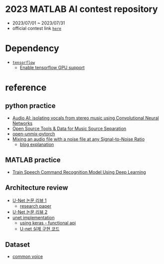 # 2023 MATLAB AI contest repository
- 2023/07/01 ~ 2023/07/31
- official contest link [`here`](https://kr.mathworks.com/academia/student-challenge/2023/ai-challenge.html)

# Dependency
- [`tensorflow`](https://www.tensorflow.org/?hl=ko)
    - [Enable tensorflow GPU support](https://angelplayer.tistory.com/310)


# reference
## python practice
- [Audio AI: isolating vocals from stereo music using Convolutional Neural Networks](https://towardsdatascience.com/audio-ai-isolating-vocals-from-stereo-music-using-convolutional-neural-networks-210532383785)
- [Open Source Tools & Data for Music Source Separation](https://source-separation.github.io/tutorial/approaches/deep/architectures.html)
- [open-unmix-pytorch](https://github.com/sigsep/open-unmix-pytorch)
- [Mixing an audio file with a noise file at any Signal-to-Noise Ratio](https://github.com/Sato-Kunihiko/audio-SNR)
    - [blog explanation](https://engineering.linecorp.com/ko/blog/voice-waveform-arbitrary-signal-to-noise-ratio-python)

## MATLAB practice
- [Train Speech Command Recognition Model Using Deep Learning](https://kr.mathworks.com/help/deeplearning/ug/deep-learning-speech-recognition.html)

## Architecture review
- [U-Net 논문 리뷰 1](https://medium.com/@msmapark2/u-net-%EB%85%BC%EB%AC%B8-%EB%A6%AC%EB%B7%B0-u-net-convolutional-networks-for-biomedical-image-segmentation-456d6901b28a)
    - [research paper](https://arxiv.org/abs/1611.09326)
- [U-Net 논문 리뷰 2](https://joungheekim.github.io/2020/09/28/paper-review/)
- [unet implementation](https://github.com/zhixuhao/unet)
    - [using keras - functional api](https://github.com/zhixuhao/unet/blob/master/model.py)
    - [U-net 실제 구현 코드](http://machinelearningkorea.com/2019/08/25/u-net-%EC%8B%A4%EC%A0%9C-%EA%B5%AC%ED%98%84-%EC%BD%94%EB%93%9C/)

## Dataset
- [common voice](https://www.kaggle.com/datasets/mozillaorg/common-voice)
